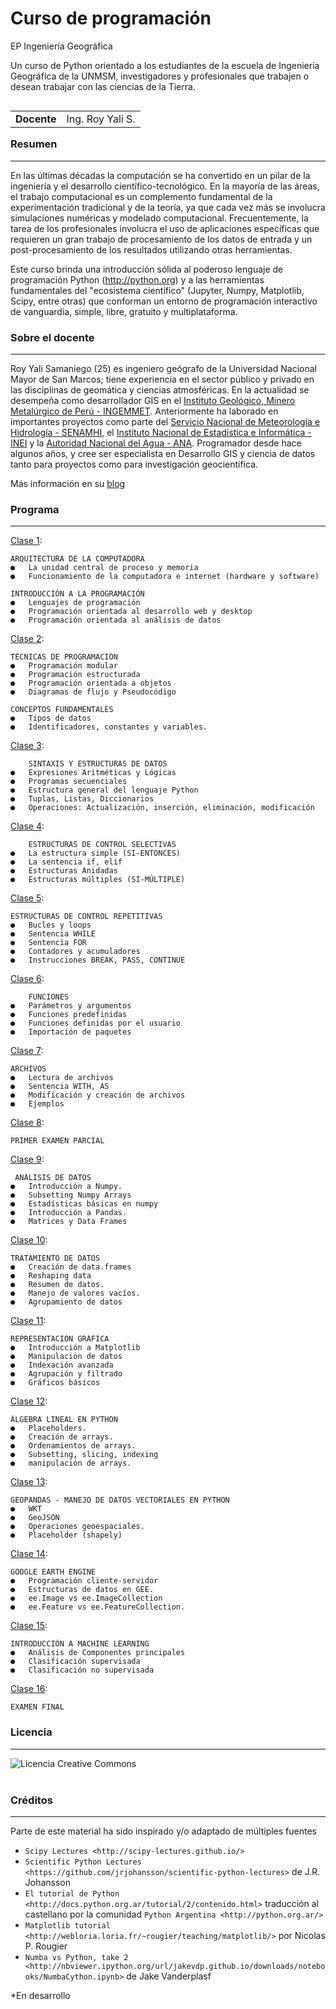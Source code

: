 # Curso de programación

EP Ingeniería Geográfica

Un curso de Python orientado a los estudiantes de la escuela de Ingeniería Geográfica de la UNMSM, investigadores y profesionales que trabajen o desean trabajar con las ciencias de la Tierra. 

<table align="left"> 
  <tr>
    <td> <b>Docente</b></td>
    <td>Ing. Roy Yali S.</td>
  <tr>
</table>
<br>
<br>


### Resumen
***
En las últimas décadas la computación se ha convertido en un pilar de la ingeniería y el desarrollo científico-tecnológico. En la mayoría de las áreas, el trabajo computacional es un complemento fundamental de la experimentación tradicional y de la teoría, ya que cada vez más se involucra simulaciones numéricas y modelado computacional. Frecuentemente, la tarea de los profesionales involucra el uso de aplicaciones específicas que requieren un gran trabajo de procesamiento de los datos de entrada y un post-procesamiento de los resultados utilizando otras herramientas.

Este curso brinda una introducción sólida al poderoso lenguaje de programación Python (http://python.org) y a las herramientas fundamentales del "ecosistema científico" (Jupyter, Numpy, Matplotlib, Scipy, entre otras) que conforman un entorno de programación interactivo de vanguardia, simple, libre, gratuito y multiplataforma.


### Sobre el docente
***

Roy Yali Samaniego (25) es ingeniero geógrafo de la Universidad Nacional Mayor de San Marcos; tiene experiencia en el sector público y privado en las disciplinas de geomática y ciencias atmosféricas. En la actualidad se desempeña como desarrollador GIS en el [Instituto Geológico, Minero Metalúrgico de Perú - INGEMMET](http://www.ingemmet.gob.pe/). Anteriormente ha laborado en importantes proyectos como parte del [Servicio Nacional de Meteorología e Hidrología - SENAMHI](https://www.senamhi.gob.pe/), el [Instituto Nacional de Estadística e Informática - INEI](https://www.inei.gob.pe/) y la [Autoridad Nacional del Agua - ANA](http://www.ana.gob.pe). Programador desde hace algunos años, y cree ser especialista en Desarrollo GIS y ciencia de datos tanto para proyectos como para investigación geocientífica.

Más información en su [blog](<https://ryali93.github.io/blog>)
  
### Programa
***

[Clase 1]():

    ARQUITECTURA DE LA COMPUTADORA
    ●   La unidad central de proceso y memoria
    ●   Funcionamiento de la computadora e internet (hardware y software)

    INTRODUCCIÓN A LA PROGRAMACIÓN
    ●   Lenguajes de programación
    ●   Programación orientada al desarrollo web y desktop
    ●   Programación orientada al análisis de datos


[Clase 2](https://github.com/ryali93/UNMSM_programacion2019-1/blob/master/jupyter/clase02_SintaxisPython.ipynb):

    TÉCNICAS DE PROGRAMACIÓN 
    ●   Programación modular
    ●   Programación estructurada
    ●   Programación orientada a objetos
    ●   Diagramas de flujo y Pseudocódigo

    CONCEPTOS FUNDAMENTALES
    ●   Tipos de datos
    ●   Identificadores, constantes y variables.


[Clase 3](https://github.com/ryali93/UNMSM_programacion2019-1/blob/master/jupyter/clase03_EstructuraDatos.ipynb):

        SINTAXIS Y ESTRUCTURAS DE DATOS
    ●   Expresiones Aritméticas y Lógicas
    ●   Programas secuenciales
    ●   Estructura general del lenguaje Python
    ●   Tuplas, Listas, Diccionarios
    ●   Operaciones: Actualización, inserción, eliminación, modificación


[Clase 4](https://github.com/ryali93/UNMSM_programacion2019-1/blob/master/jupyter/clase04_Condicionales.ipynb):

        ESTRUCTURAS DE CONTROL SELECTIVAS
    ●   La estructura simple (SI-ENTONCES)
    ●   La sentencia if, elif
    ●   Estructuras Anidadas
    ●   Estructuras múltiples (SI-MÚLTIPLE)


[Clase 5](https://github.com/ryali93/UNMSM_programacion2019-1/blob/master/jupyter/clase05_Bucles.ipynb):

    ESTRUCTURAS DE CONTROL REPETITIVAS
    ●   Bucles y loops
    ●   Sentencia WHILE
    ●   Sentencia FOR
    ●   Contadores y acumuladores
    ●   Instrucciones BREAK, PASS, CONTINUE


[Clase 6](https://github.com/ryali93/UNMSM_programacion2019-1/blob/master/jupyter/clase06_Funciones.ipynb):

        FUNCIONES
    ●   Parámetros y argumentos
    ●   Funciones predefinidas
    ●   Funciones definidas por el usuario
    ●   Importación de paquetes

[Clase 7](https://github.com/ryali93/UNMSM_programacion2019-1/blob/master/jupyter/clase07_ManipulacionArchivos.ipynb):

    ARCHIVOS
    ●   Lectura de archivos
    ●   Sentencia WITH, AS
    ●   Modificación y creación de archivos
    ●   Ejemplos

[Clase 8]():

    PRIMER EXAMEN PARCIAL

[Clase 9](https://github.com/ryali93/UNMSM_programacion2019-1/blob/master/jupyter/clase09_numpy.ipynb):

     ANÁLISIS DE DATOS
    ●   Introducción a Numpy.
    ●   Subsetting Numpy Arrays
    ●   Estadísticas básicas en numpy
    ●   Introducción a Pandas.
    ●   Matrices y Data Frames

[Clase 10](https://github.com/ryali93/UNMSM_programacion2019-1/blob/master/jupyter/clase10_pandas.ipynb):

    TRATAMIENTO DE DATOS
    ●   Creación de data.frames
    ●   Reshaping data
    ●   Resumen de datos.
    ●   Manejo de valores vacíos.
    ●   Agrupamiento de datos

[Clase 11]():

    REPRESENTACIÓN GRÁFICA
    ●   Introducción a Matplotlib
    ●   Manipulación de datos
    ●   Indexación avanzada
    ●   Agrupación y filtrado
    ●   Gráficos básicos

[Clase 12]():

    ÁLGEBRA LINEAL EN PYTHON 
    ●   Placeholders.
    ●   Creación de arrays.
    ●   Ordenamientos de arrays.
    ●   Subsetting, slicing, indexing
    ●   manipulación de arrays.


[Clase 13]():

    GEOPANDAS - MANEJO DE DATOS VECTORIALES EN PYTHON
    ●   WKT
    ●   GeoJSON
    ●   Operaciones geoespaciales.
    ●   Placeholder (shapely)

[Clase 14]():

    GOOGLE EARTH ENGINE
    ●   Programación cliente-servidor
    ●   Estructuras de datos en GEE.
    ●   ee.Image vs ee.ImageCollection
    ●   ee.Feature vs ee.FeatureCollection.

[Clase 15]():

    INTRODUCCIÓN A MACHINE LEARNING
    ●   Análisis de Componentes principales
    ●   Clasificación supervisada
    ●   Clasificación no supervisada

[Clase 16]():
    
    EXAMEN FINAL


### Licencia
***

<a  rel="license" href="http://creativecommons.org/licenses/by/4.0/"><img alt="Licencia Creative Commons" style="border-width:0" src="https://i.creativecommons.org/l/by/4.0/88x31.png" align="left" /></a>
<br>
<br>


### Créditos
***

Parte de este material ha sido inspirado y/o adaptado de múltiples fuentes

* `Scipy Lectures <http://scipy-lectures.github.io/>`
* `Scientific Python Lectures <https://github.com/jrjohansson/scientific-python-lectures>`
  de J.R. Johansson
* `El tutorial de Python <http://docs.python.org.ar/tutorial/2/contenido.html>`
  traducción al castellano por la comunidad `Python Argentina <http://python.org.ar/>`
* `Matplotlib tutorial <http://webloria.loria.fr/~rougier/teaching/matplotlib/>` por Nicolas P. Rougier
* `Numba vs Python, take 2 <http://nbviewer.ipython.org/url/jakevdp.github.io/downloads/notebooks/NumbaCython.ipynb>` de Jake Vanderplasf


*En desarrollo
